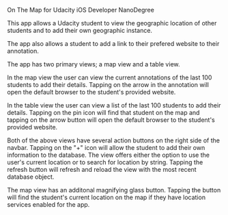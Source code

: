 On The Map for Udacity iOS Developer NanoDegree

This app allows a Udacity student to view the geographic location of other students and to add their own geographic instance.

The app also allows a student to add a link to their prefered website to their annotation.

The app has two primary views; a map view and a table view. 

In the map view the user can view the current annotations of the last 100 students to add their details. Tapping on the arrow in the annotation will open the default browser to the student's
provided website.

In the table view the user can view a list of the last 100 students to add their details. Tapping on the pin icon will find that student on the map and tapping on the arrow button will open the default browser to the student's provided website.

Both of the above views have several action buttons on the right side of the navbar. Tapping on the "+" icon will allow the student to add their own information to the database. The view offers either the option to use the user's current location or to search for location by string. Tapping the refresh button will refresh and reload the view with the most recent database object.

The map view has an additonal magnifying glass button. Tapping the button will find the student's current location on the map if they have location services enabled for the app.


    
